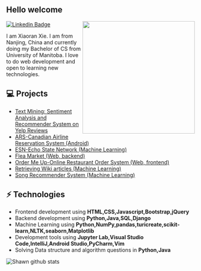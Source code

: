 <h2> Hello welcome</h2>

<img align='right' src='http://www.jenyalestina.com/blog/wp-content/uploads/2019/05/web-development-1024x582.jpg' width='300"'>

[![Linkedin Badge](https://img.shields.io/badge/-Lindkeden-blue?style=flat-square&logo=Linkedin&logoColor=white&link=https://www.linkedin.com/in/suyash-srivastava-458b0117)](https://www.linkedin.com/in/xiaoran-xie-3a305720a/) 

I am Xiaoran Xie. I am from Nanjing, China and currently doing my Bachelor of CS from University of Manitoba. I love to do web development and open to learning new technologies.

## 💻 Projects
* [Text Mining: Sentiment Analysis and Recommender System on Yelp Reviews](https://github.com/Makiato1999/COMP4710_Yelp)
* [ARS-Canadian Airline Reservation System (Android)](https://github.com/Makiato1999/ARS)
* [ESN-Echo State Network (Machine Learning)](https://github.com/Makiato1999/ESN-echo-state-network)
* [Flea Market (Web, backend)](https://github.com/Makiato1999/FleaMarket)
* [Order Me Up-Online Restaurant Order System (Web, frontend)](https://github.com/Makiato1999/COMP3020-Group24)
* [Retrieving Wiki articles (Machine Learning)](https://github.com/Makiato1999/note-ML/blob/main/Foundations/Week4/Retrieving%20Wikipedia%20articles.ipynb)
* [Song Recommender System (Machine Learning)](https://github.com/Makiato1999/note-ML/blob/main/Foundations/Week5/Song%20Recommender%20System.ipynb)

## ⚡ Technologies 
- Frontend development using **HTML,CSS,Javascript,Bootstrap,jQuery**
- Backend development using **Python,Java,SQL,Django**
- Machine Learning using **Python,NumPy,pandas,turicreate,scikit-learn,NLTK,seaborn,Matplotlib**
- Development tools using **Jupyter Lab,Visual Studio Code,IntelliJ,Android Studio,PyCharm,Vim**
- Solving Data structure and algorithm questions in **Python,Java**

![Shawn github stats](https://github-readme-stats.vercel.app/api?username=Makiato1999&hide=["issues"]&show_icons=true)

